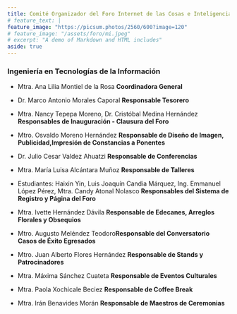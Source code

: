 ```yaml
---
title: Comité Organizador del Foro Internet de las Cosas e Inteligencia Artificial 2023
# feature_text: |
feature_image: "https://picsum.photos/2560/600?image=120"
# feature_image: "/assets/foro/mi.jpeg"
# excerpt: "A demo of Markdown and HTML includes"
aside: true
---
```


### Ingeniería en Tecnologías de la Información

- Mtra. Ana Lilia Montiel de la Rosa **Coordinadora General**

- Dr. Marco Antonio Morales Caporal **Responsable Tesorero**

- Mtra. Nancy Tepepa Moreno, Dr. Cristóbal Medina Hernández **Responsables de Inauguración - Clausura del Foro**

- Mtro. Osvaldo Moreno Hernández **Responsable de Diseño de Imagen, Publicidad,Impresión de Constancias a Ponentes**

- Dr. Julio Cesar Valdez Ahuatzi **Responsable de Conferencias**

- Mtra. María Luisa Alcántara Muñoz **Responsable de Talleres**

- Estudiantes: Haixin Yin, Luis Joaquín Candia Márquez, Ing. Emmanuel López Pérez, Mtra. Candy Atonal Nolasco **Responsables del Sistema de Registro y Página del Foro**

- Mtra. Ivette Hernández Dávila **Responsable de Edecanes, Arreglos Florales y Obsequios**

- Mtro. Augusto Meléndez Teodoro**Responsable del Conversatorio Casos de Éxito Egresados**

- Mtro. Juan Alberto Flores Hernández **Responsable de Stands y Patrocinadores**

- Mtra. Máxima Sánchez Cuateta **Responsable de Eventos Culturales**

- Mtra. Paola Xochicale Beciez **Responsable de Coffee Break**

- Mtra. Irán Benavides Morán **Responsable de Maestros de Ceremonias**

